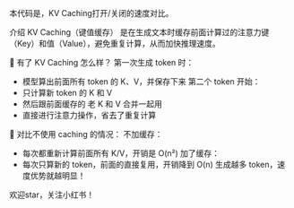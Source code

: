 本代码是，KV Caching打开/关闭的速度对比。

介绍
KV Caching（键值缓存） 是在生成文本时缓存前面计算过的注意力键（Key）和值（Value），避免重复计算，从而加快推理速度。

🧊 有了 KV Caching 怎么样？
第一次生成 token 时：
- 模型算出前面所有 token 的 K、V，并保存下来
第二个 token 开始：
- 只计算新 token 的 K 和 V
- 然后跟前面缓存的 老 K 和 V 合并一起用
- 直接进行注意力操作，省去了重复计算

🧪 对比不使用 caching 的情况：
不加缓存：
- 每次都重新计算前面所有 K/V，开销是 O(n²)
加了缓存：
- 每次只算新的 token，前面的直接复用，开销降到 O(n)
生成越多 token，速度优势就越明显！

欢迎star，关注小红书！
